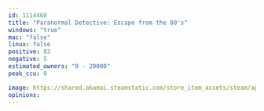 ```yaml
---
id: 1114460
title: "Paranormal Detective: Escape from the 80's"
windows: "true"
mac: "false"
linux: false
positive: 83
negative: 5
estimated_owners: "0 - 20000"
peak_ccu: 0

image: https://shared.akamai.steamstatic.com/store_item_assets/steam/apps/1114460/header.jpg?t=1676777903
opinions:
---
```


